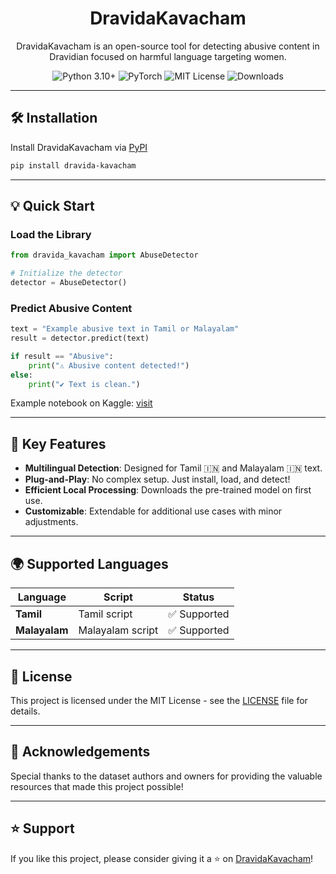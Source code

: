 <div align="center">
    <h1>
    DravidaKavacham
    </h1>
    <p>
        DravidaKavacham  is an open-source tool for detecting abusive content in Dravidian focused on harmful language targeting women.</p>
</div>

<div align="center">
  <img src="https://img.shields.io/badge/Python-3.10%2B-blue?logo=python&logoColor=white" alt="Python 3.10+" />
  <img src="https://img.shields.io/badge/PyTorch-2.2.0%2B-red?logo=pytorch&logoColor=white" alt="PyTorch" />
  <img src="https://img.shields.io/github/license/Luxshan2000/dravida-kavacham" alt="MIT License" />
<img src="https://img.shields.io/pypi/dm/dravida-kavacham" alt="Downloads" />
</div>

---

## 🛠️ Installation  

Install DravidaKavacham via [PyPI](https://pypi.org/project/dravida-kavacham)
```bash
pip install dravida-kavacham
```  

---

## 💡 Quick Start  

### Load the Library  
```python
from dravida_kavacham import AbuseDetector

# Initialize the detector
detector = AbuseDetector()
```

### Predict Abusive Content  
```python
text = "Example abusive text in Tamil or Malayalam"
result = detector.predict(text)

if result == "Abusive":
    print("⚠️ Abusive content detected!")
else:
    print("✔️ Text is clean.")
```  

Example notebook on Kaggle: [visit](https://www.kaggle.com/code/luxluxshan/dravida-kavacham)

---

## 🚀 Key Features  
- **Multilingual Detection**: Designed for Tamil 🇮🇳 and Malayalam 🇮🇳 text.  
- **Plug-and-Play**: No complex setup. Just install, load, and detect!  
- **Efficient Local Processing**: Downloads the pre-trained model on first use.  
- **Customizable**: Extendable for additional use cases with minor adjustments.  

---

## 🌍 Supported Languages  

| Language     | Script          | Status       |  
|--------------|-----------------|--------------|  
| **Tamil**    | Tamil script    | ✅ Supported |  
| **Malayalam**| Malayalam script| ✅ Supported |  

---

## 📄 License  
This project is licensed under the MIT License - see the [LICENSE](LICENSE) file for details.  

---

## 🙌 Acknowledgements  

Special thanks to the dataset authors and owners for providing the valuable resources that made this project possible!

---

## ⭐ Support  

If you like this project, please consider giving it a ⭐ on [DravidaKavacham](https://github.com/Luxshan2000/dravida-kavacham)!
